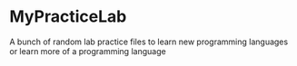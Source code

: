 # MyPracticeLab
A bunch of random lab practice files to learn new programming languages or learn more of a programming language
